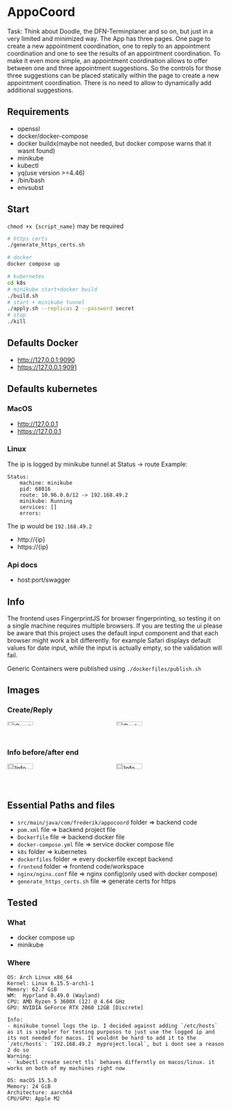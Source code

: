 # AppoCoord

Task:
Think about Doodle, the DFN-Terminplaner and so on, but just in a very limited and minimized
way. The App has three pages. One page to create a new appointment coordination, one to reply to
an appointment coordination and one to see the results of an appointment coordination.
To make it even more simple, an appointment coordination allows to offer between one and three
appointment suggestions. So the controls for those three suggestions can be placed statically within
the page to create a new appointment coordination. There is no need to allow to dynamically add
additional suggestions.

## Requirements
- openssl
- docker/docker-compose
- docker buildx(maybe not needed, but docker compose warns that it wasnt found)
- minikube
- kubectl
- yq(use version >=4.46)
- /bin/bash
- envsubst

## Start
`chmod +x {script_name}` may be required
```sh
# https certs
./generate_https_certs.sh

# docker
docker compose up

# kubernetes
cd k8s
# minikube start+docker build
./build.sh
# start + minikube tunnel
./apply.sh --replicas 2 --password secret
# stop
./kill
```


## Defaults Docker
- http://127.0.0.1:9090
- https://127.0.0.1:9091

## Defaults kubernetes
### MacOS
- http://127.0.0.1
- https://127.0.0.1

### Linux
The ip is logged by minikube tunnel at Status -> route
Example:
```
Status:
	machine: minikube
	pid: 68016
	route: 10.96.0.0/12 -> 192.168.49.2
	minikube: Running
	services: []
    errors:
```

The ip would be `192.168.49.2`

- http://{ip}
- https://{ip}

### Api docs

- host:port/swagger

## Info

The frontend uses FingerprintJS for browser fingerprinting, so testing it on a single machine requires multiple
browsers. If you are testing the ui please be aware that this project uses the default input component and that each browser might work a bit differently. for example Safari displays default values for date input, while the input is actually empty, so the validation will fail.

Generic Containers were published using `./dockerfiles/publish.sh`
## Images

### Create/Reply
<div style="display: grid; grid-template-columns: repeat(2, 1fr); gap: 0;">
  <img src="https://github.com/user-attachments/assets/2efddfdb-9592-4852-90ad-17a182f544e1" style="width: 49%;" alt="Create">
  <img src="https://github.com/user-attachments/assets/438655b6-6fcd-404d-8b5e-6432c62c37f5" style="width: 49%;" alt="Reply">
</div>

### Info before/after end
<div style="display: grid; grid-template-columns: repeat(2, 1fr); gap: 0;">
  <img src="https://github.com/user-attachments/assets/6df6df3f-18f8-46d0-b031-2962a3b76121" style="width: 49%;" alt="Info before end">
  <img src="https://github.com/user-attachments/assets/23c91f6c-47a7-44f3-86cd-9ae8b86dcb70" style="width: 49%;" alt="Info">
</div>


## Essential Paths and files
- `src/main/java/com/frederik/appocoord` folder => backend code
- `pom.xml` file => backend project file
- `Dockerfile` file => backend docker file
- `docker-compose.yml` file => service docker compose file
- `k8s` folder => kubernetes
- `dockerfiles` folder => every dockerfile except backend
- `frontend` folder => frontend code/workspace
- `nginx/nginx.conf` file => nginx config(only used with docker compose)
- `generate_https_certs.sh` file => generate certs for https

## Tested
### What
- docker compose up
- minikube 

### Where
```
OS: Arch Linux x86_64
Kernel: Linux 6.15.5-arch1-1
Memory: 62.7 GiB
WM:  Hyprland 0.49.0 (Wayland)
CPU: AMD Ryzen 5 3600X (12) @ 4.64 GHz
GPU: NVIDIA GeForce RTX 2060 12GB [Discrete]

Info:
- minikube tunnel logs the ip. I decided against adding `/etc/hosts` as it is simpler for testing purposos to just use the logged ip and its not needed for macos. It wouldnt be hard to add it to the `/etc/hosts`: `192.168.49.2  myproject.local`, but i dont see a reason 2 do so
Warning:
- `kubectl create secret tls` behaves differntly on macos/linux. it works on both of my machines right now
```

```
OS: macOS 15.5.0
Memory: 24 GiB
Architecture: aarch64
CPU/GPU: Apple M2
```
